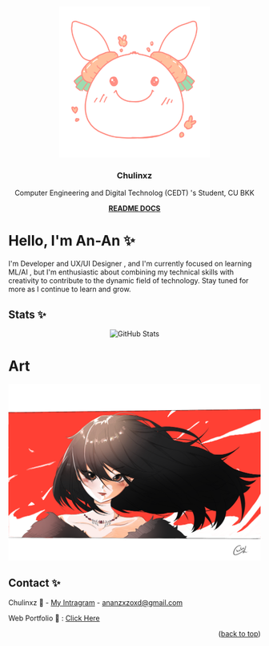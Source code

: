 
<!-- Improved compatibility of back to top link: See: https://github.com/othneildrew/Best-README-Template/pull/73 -->
<a name="readme-top"></a>

<!--
*** Thanks for checking out the Best-README-Template. If you have a suggestion
*** that would make this better, please fork the repo and create a pull request
*** or simply open an issue with the tag "enhancement".
*** Don't forget to give the project a star!
*** Thanks again! Now go create something AMAZING! :D
-->



<!-- PROJECT SHIELDS -->
<!--
*** I'm using markdown "reference style" links for readability.
*** Reference links are enclosed in brackets [ ] instead of parentheses ( ).
*** See the bottom of this document for the declaration of the reference variables
*** for contributors-url, forks-url, etc. This is an optional, concise syntax you may use.
*** https://www.markdownguide.org/basic-syntax/#reference-style-links
-->




<!-- PROJECT LOGO -->
<br />
<div align="center">
  <a href="https://github.com/othneildrew/Best-README-Template">
    <img src="images/logo.png" alt="Logo" width="300" height="300">
  </a>

  <h3 align="center">Chulinxz</h3>

  <p align="center">
    Computer Engineering and Digital Technolog (CEDT) 's Student, CU BKK
    <br />
    <div>
    <a href="https://github.com/Chulinuwu/Chulinuwu"><strong>README DOCS</strong></a>
    </div>

  </p>
</div>










<!-- ABOUT THE PROJECT -->

# Hello, I'm An-An ✨


I'm Developer and UX/UI Designer , and I'm currently focused on learning ML/AI , but I'm enthusiastic about combining my technical skills with creativity to contribute to the dynamic field of technology. Stay tuned for more as I continue to learn and grow.


## Stats ✨
<div align="center">
    <!-- Your GitHub Stats SVG Image Goes Here -->
    <img src="https://github-readme-stats.vercel.app/api?username=Chulinuwu&show_icons=true&theme=radical" alt="GitHub Stats" />
</div>

# Art

<!-- <td align="center"><img src="images/IdkAgain.png" width="1000" alt="Image 1"></td> 
</br>-->
<td align="center"><img src="images/Banner.png" width="1000" alt="Image 1"></td>
<!-- <table>
  <tr>
    <td align="center"><img src="images/Idk.png" width="500" alt="Image 1"></td>
    <td align="center"><img src="images/Yor.png" width="500" alt="Image 2"></td>
  </tr>
</table> -->


<!-- CONTACT -->
## Contact ✨

Chulinxz 🚀 - [My Intragram](https://www.instagram.com/vyovyo___/) - ananzxzoxd@gmail.com

Web Portfolio 🎨 : [Click Here](https://chulin-folio2.vercel.app/)

<p align="right">(<a href="#readme-top">back to top</a>)</p>





<!--
**Chulinuwu/Chulinuwu** is a ✨ _special_ ✨ repository because its `README.md` (this file) appears on your GitHub profile.

Here are some ideas to get you started:

- 🔭 I’m currently working on ...
- 🌱 I’m currently learning ...
- 👯 I’m looking to collaborate on ...
- 🤔 I’m looking for help with ...
- 💬 Ask me about ...
- 📫 How to reach me: ...
- 😄 Pronouns: ...
- ⚡ Fun fact: ...
-->
